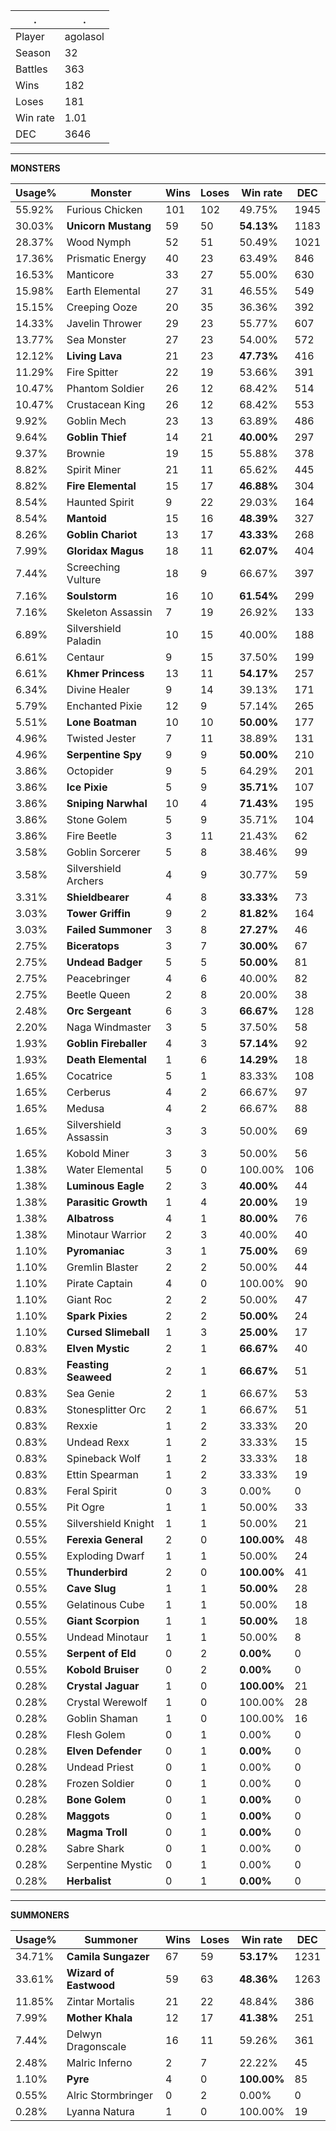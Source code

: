 .|.
|-|-
Player|agolasol
Season|32
Battles|363
Wins|182
Loses|181
Win rate|1.01
DEC|3646

---
**MONSTERS**

Usage%|Monster|Wins|Loses|Win rate|DEC|
-|-|-|-|-|-|
55.92%|Furious Chicken|101|102|49.75%|1945|
30.03%|**Unicorn Mustang**|59|50|**54.13%**|1183|
28.37%|Wood Nymph|52|51|50.49%|1021|
17.36%|Prismatic Energy|40|23|63.49%|846|
16.53%|Manticore|33|27|55.00%|630|
15.98%|Earth Elemental|27|31|46.55%|549|
15.15%|Creeping Ooze|20|35|36.36%|392|
14.33%|Javelin Thrower|29|23|55.77%|607|
13.77%|Sea Monster|27|23|54.00%|572|
12.12%|**Living Lava**|21|23|**47.73%**|416|
11.29%|Fire Spitter|22|19|53.66%|391|
10.47%|Phantom Soldier|26|12|68.42%|514|
10.47%|Crustacean King|26|12|68.42%|553|
9.92%|Goblin Mech|23|13|63.89%|486|
9.64%|**Goblin Thief**|14|21|**40.00%**|297|
9.37%|Brownie|19|15|55.88%|378|
8.82%|Spirit Miner|21|11|65.62%|445|
8.82%|**Fire Elemental**|15|17|**46.88%**|304|
8.54%|Haunted Spirit|9|22|29.03%|164|
8.54%|**Mantoid**|15|16|**48.39%**|327|
8.26%|**Goblin Chariot**|13|17|**43.33%**|268|
7.99%|**Gloridax Magus**|18|11|**62.07%**|404|
7.44%|Screeching Vulture|18|9|66.67%|397|
7.16%|**Soulstorm**|16|10|**61.54%**|299|
7.16%|Skeleton Assassin|7|19|26.92%|133|
6.89%|Silvershield Paladin|10|15|40.00%|188|
6.61%|Centaur|9|15|37.50%|199|
6.61%|**Khmer Princess**|13|11|**54.17%**|257|
6.34%|Divine Healer|9|14|39.13%|171|
5.79%|Enchanted Pixie|12|9|57.14%|265|
5.51%|**Lone Boatman**|10|10|**50.00%**|177|
4.96%|Twisted Jester|7|11|38.89%|131|
4.96%|**Serpentine Spy**|9|9|**50.00%**|210|
3.86%|Octopider|9|5|64.29%|201|
3.86%|**Ice Pixie**|5|9|**35.71%**|107|
3.86%|**Sniping Narwhal**|10|4|**71.43%**|195|
3.86%|Stone Golem|5|9|35.71%|104|
3.86%|Fire Beetle|3|11|21.43%|62|
3.58%|Goblin Sorcerer|5|8|38.46%|99|
3.58%|Silvershield Archers|4|9|30.77%|59|
3.31%|**Shieldbearer**|4|8|**33.33%**|73|
3.03%|**Tower Griffin**|9|2|**81.82%**|164|
3.03%|**Failed Summoner**|3|8|**27.27%**|46|
2.75%|**Biceratops**|3|7|**30.00%**|67|
2.75%|**Undead Badger**|5|5|**50.00%**|81|
2.75%|Peacebringer|4|6|40.00%|82|
2.75%|Beetle Queen|2|8|20.00%|38|
2.48%|**Orc Sergeant**|6|3|**66.67%**|128|
2.20%|Naga Windmaster|3|5|37.50%|58|
1.93%|**Goblin Fireballer**|4|3|**57.14%**|92|
1.93%|**Death Elemental**|1|6|**14.29%**|18|
1.65%|Cocatrice|5|1|83.33%|108|
1.65%|Cerberus|4|2|66.67%|97|
1.65%|Medusa|4|2|66.67%|88|
1.65%|Silvershield Assassin|3|3|50.00%|69|
1.65%|Kobold Miner|3|3|50.00%|56|
1.38%|Water Elemental|5|0|100.00%|106|
1.38%|**Luminous Eagle**|2|3|**40.00%**|44|
1.38%|**Parasitic Growth**|1|4|**20.00%**|19|
1.38%|**Albatross**|4|1|**80.00%**|76|
1.38%|Minotaur Warrior|2|3|40.00%|40|
1.10%|**Pyromaniac**|3|1|**75.00%**|69|
1.10%|Gremlin Blaster|2|2|50.00%|44|
1.10%|Pirate Captain|4|0|100.00%|90|
1.10%|Giant Roc|2|2|50.00%|47|
1.10%|**Spark Pixies**|2|2|**50.00%**|24|
1.10%|**Cursed Slimeball**|1|3|**25.00%**|17|
0.83%|**Elven Mystic**|2|1|**66.67%**|40|
0.83%|**Feasting Seaweed**|2|1|**66.67%**|51|
0.83%|Sea Genie|2|1|66.67%|53|
0.83%|Stonesplitter Orc|2|1|66.67%|51|
0.83%|Rexxie|1|2|33.33%|20|
0.83%|Undead Rexx|1|2|33.33%|15|
0.83%|Spineback Wolf|1|2|33.33%|18|
0.83%|Ettin Spearman|1|2|33.33%|19|
0.83%|Feral Spirit|0|3|0.00%|0|
0.55%|Pit Ogre|1|1|50.00%|33|
0.55%|Silvershield Knight|1|1|50.00%|21|
0.55%|**Ferexia General**|2|0|**100.00%**|48|
0.55%|Exploding Dwarf|1|1|50.00%|24|
0.55%|**Thunderbird**|2|0|**100.00%**|41|
0.55%|**Cave Slug**|1|1|**50.00%**|28|
0.55%|Gelatinous Cube|1|1|50.00%|18|
0.55%|**Giant Scorpion**|1|1|**50.00%**|18|
0.55%|Undead Minotaur|1|1|50.00%|8|
0.55%|**Serpent of Eld**|0|2|**0.00%**|0|
0.55%|**Kobold Bruiser**|0|2|**0.00%**|0|
0.28%|**Crystal Jaguar**|1|0|**100.00%**|21|
0.28%|Crystal Werewolf|1|0|100.00%|28|
0.28%|Goblin Shaman|1|0|100.00%|16|
0.28%|Flesh Golem|0|1|0.00%|0|
0.28%|**Elven Defender**|0|1|**0.00%**|0|
0.28%|Undead Priest|0|1|0.00%|0|
0.28%|Frozen Soldier|0|1|0.00%|0|
0.28%|**Bone Golem**|0|1|**0.00%**|0|
0.28%|**Maggots**|0|1|**0.00%**|0|
0.28%|**Magma Troll**|0|1|**0.00%**|0|
0.28%|Sabre Shark|0|1|0.00%|0|
0.28%|Serpentine Mystic|0|1|0.00%|0|
0.28%|**Herbalist**|0|1|**0.00%**|0|

---
**SUMMONERS**

Usage%|Summoner|Wins|Loses|Win rate|DEC|
-|-|-|-|-|-|
34.71%|**Camila Sungazer**|67|59|**53.17%**|1231|
33.61%|**Wizard of Eastwood**|59|63|**48.36%**|1263|
11.85%|Zintar Mortalis|21|22|48.84%|386|
7.99%|**Mother Khala**|12|17|**41.38%**|251|
7.44%|Delwyn Dragonscale|16|11|59.26%|361|
2.48%|Malric Inferno|2|7|22.22%|45|
1.10%|**Pyre**|4|0|**100.00%**|85|
0.55%|Alric Stormbringer|0|2|0.00%|0|
0.28%|Lyanna Natura|1|0|100.00%|19|
